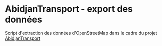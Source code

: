 # AbidjanTransport - export des données

Script d'extraction des données d'OpenStreetMap dans le cadre du projet [AbidjanTransport](https://wiki.openstreetmap.org/wiki/FR:WikiProject_C%C3%B4te_d'Ivoire/Transport_Abidjan)
